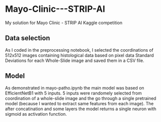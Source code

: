 # Mayo-Clinic---STRIP-AI
My solution for Mayo Clinic - STRIP AI Kaggle competition

## Data selection

As I coded in the preprocessing notebook, I selected the coordinations of 512x512 images containing histological data based on pixel data Standard Deviations for each Whole-Slide image and saved them in a CSV file.

## Model

As demonstrated in mayo-patho.ipynb the main model was based on EfficientNetB1 with 5 inputs. 5 inputs were randomely selected from coordination of a whole-slide image and the go through a single pretrained model (because I wanted to extract same features from each image). The after concatination and some layers the model returns a single neuron with sigmoid as activation function.
